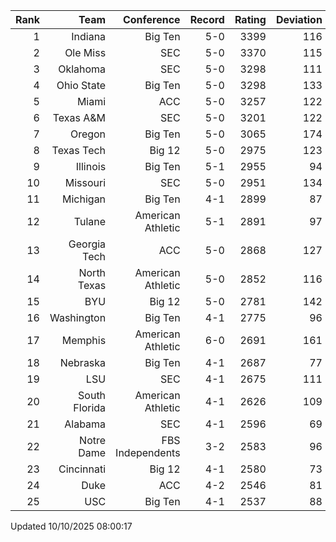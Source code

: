 | Rank  | Team                 | Conference           | Record   | Rating | Deviation |
| ---:  | ---:                 | ---:                 | ---:     | ---:   | ---:      |
| 1     | Indiana              | Big Ten              | 5-0      | 3399   | 116       |
| 2     | Ole Miss             | SEC                  | 5-0      | 3370   | 115       |
| 3     | Oklahoma             | SEC                  | 5-0      | 3298   | 111       |
| 4     | Ohio State           | Big Ten              | 5-0      | 3298   | 133       |
| 5     | Miami                | ACC                  | 5-0      | 3257   | 122       |
| 6     | Texas A&M            | SEC                  | 5-0      | 3201   | 122       |
| 7     | Oregon               | Big Ten              | 5-0      | 3065   | 174       |
| 8     | Texas Tech           | Big 12               | 5-0      | 2975   | 123       |
| 9     | Illinois             | Big Ten              | 5-1      | 2955   | 94        |
| 10    | Missouri             | SEC                  | 5-0      | 2951   | 134       |
| 11    | Michigan             | Big Ten              | 4-1      | 2899   | 87        |
| 12    | Tulane               | American Athletic    | 5-1      | 2891   | 97        |
| 13    | Georgia Tech         | ACC                  | 5-0      | 2868   | 127       |
| 14    | North Texas          | American Athletic    | 5-0      | 2852   | 116       |
| 15    | BYU                  | Big 12               | 5-0      | 2781   | 142       |
| 16    | Washington           | Big Ten              | 4-1      | 2775   | 96        |
| 17    | Memphis              | American Athletic    | 6-0      | 2691   | 161       |
| 18    | Nebraska             | Big Ten              | 4-1      | 2687   | 77        |
| 19    | LSU                  | SEC                  | 4-1      | 2675   | 111       |
| 20    | South Florida        | American Athletic    | 4-1      | 2626   | 109       |
| 21    | Alabama              | SEC                  | 4-1      | 2596   | 69        |
| 22    | Notre Dame           | FBS Independents     | 3-2      | 2583   | 96        |
| 23    | Cincinnati           | Big 12               | 4-1      | 2580   | 73        |
| 24    | Duke                 | ACC                  | 4-2      | 2546   | 81        |
| 25    | USC                  | Big Ten              | 4-1      | 2537   | 88        |

Updated 10/10/2025 08:00:17
